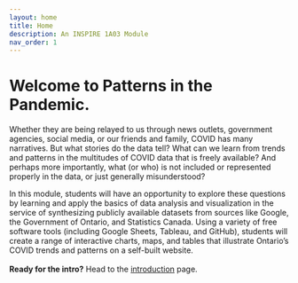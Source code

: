 ```yaml
---
layout: home
title: Home
description: An INSPIRE 1A03 Module
nav_order: 1
---
```


<!-- Edit the content below for the workshop in question. Once you're ready to publish, remove the comment characters e.g. "<!--" at the start and end 

<img src="assets/img/DASH-advert.png" alt="Workshop Title Slide" width="720">
<br>
-->

# Welcome to Patterns in the Pandemic. 
Whether they are being relayed to us through news outlets, government agencies, social media, or our friends and family, COVID has many narratives. But what stories do the data tell? What can we learn from trends and patterns in the multitudes of COVID data that is freely available? And perhaps more importantly, what (or who) is not included or represented properly in the data, or just generally misunderstood? 

In this module, students will have an opportunity to explore these questions by learning and apply the basics of data analysis and visualization in the service of synthesizing publicly available datasets from sources like Google, the Government of Ontario, and Statistics Canada. Using a variety of free software tools (including Google Sheets, Tableau, and GitHub), students will create a range of interactive charts, maps, and tables that illustrate Ontario’s COVID trends and patterns on a self-built website. 
<br>
<br>
**Ready for the intro?** Head to the [introduction](introduction) page.  